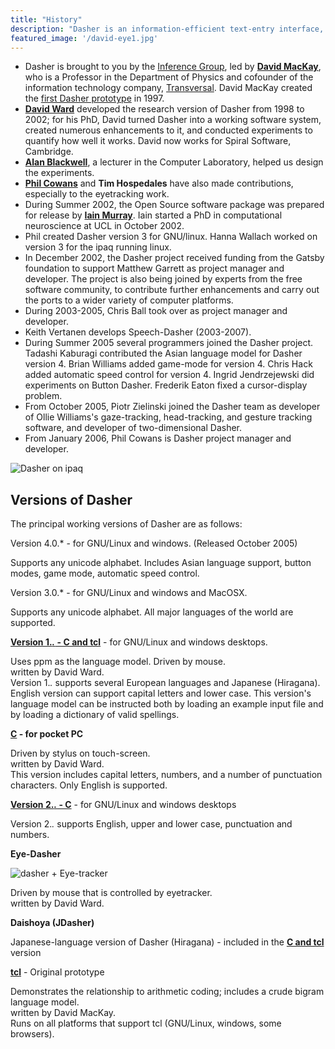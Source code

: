 ```yaml
---
title: "History"
description: "Dasher is an information-efficient text-entry interface, driven by natural continuous pointing gestures. Dasher is a competitive text-entry system wherever a full-size keyboard cannot be used."
featured_image: '/david-eye1.jpg'
---
```

*   Dasher is brought to you by the [Inference Group](/is/), led by **[David MacKay](/mackay/)**, who is a Professor in the Department of Physics and cofounder of the information technology company, [Transversal](http://www.transversal.com/). David MacKay created the [first Dasher prototype](/dasher/images/dasherversion0.png) in 1997.
*   **[David Ward](/djw30/)** developed the research version of Dasher from 1998 to 2002; for his PhD, David turned Dasher into a working software system, created numerous enhancements to it, and conducted experiments to quantify how well it works. David now works for Spiral Software, Cambridge.
*   **[Alan Blackwell](http://www.cl.cam.ac.uk/~afb21/)**, a lecturer in the Computer Laboratory, helped us design the experiments.
*   **[Phil Cowans](/pjc51/)** and **Tim Hospedales** have also made contributions, especially to the eyetracking work.
*   During Summer 2002, the Open Source software package was prepared for release by **[Iain Murray](/~iam23/)**. Iain started a PhD in computational neuroscience at UCL in October 2002.
*   Phil created Dasher version 3 for GNU/linux. Hanna Wallach worked on version 3 for the ipaq running linux.
*   In December 2002, the Dasher project received funding from the Gatsby foundation to support Matthew Garrett as project manager and developer. The project is also being joined by experts from the free software community, to contribute further enhancements and carry out the ports to a wider variety of computer platforms.
*   During 2003-2005, Chris Ball took over as project manager and developer.
*   Keith Vertanen develops Speech-Dasher (2003-2007).
*   During Summer 2005 several programmers joined the Dasher project. Tadashi Kaburagi contributed the Asian language model for Dasher version 4. Brian Williams added game-mode for version 4. Chris Hack added automatic speed control for version 4. Ingrid Jendrzejewski did experiments on Button Dasher. Frederik Eaton fixed a cursor-display problem.
*   From October 2005, Piotr Zielinski joined the Dasher team as developer of Ollie Williams's gaze-tracking, head-tracking, and gesture tracking software, and developer of two-dimensional Dasher.
*   From January 2006, Phil Cowans is Dasher project manager and developer.

![Dasher on ipaq](/dasher/images/ipaq4.jpg)

Versions of Dasher
------------------

The principal working versions of Dasher are as follows:

Version 4.0.* - for GNU/Linux and windows. (Released October 2005)

Supports any unicode alphabet. Includes Asian language support, button modes, game mode, automatic speed control.

Version 3.0.* - for GNU/Linux and windows and MacOSX.

Supports any unicode alphabet. All major languages of the world are supported.

[**Version 1.*.* - C and tcl**](http://www.inference.phy.cam.ac.uk/djw30/dasher/download.html) \- for GNU/Linux and windows desktops.

Uses ppm as the language model. Driven by mouse.  
written by David Ward.  
Version 1.*.* supports several European languages and Japanese (Hiragana). English version can support capital letters and lower case. This version's language model can be instructed both by loading an example input file and by loading a dictionary of valid spellings.

**[C](http://www.inference.phy.cam.ac.uk/djw30/dasher/download.html) \- for pocket PC**

Driven by stylus on touch-screen.  
written by David Ward.  
This version includes capital letters, numbers, and a number of punctuation characters. Only English is supported.

[**Version 2.*.* - C**](http://www.inference.phy.cam.ac.uk/djw30/dasher/download.html) \- for GNU/Linux and windows desktops

Version 2.*.* supports English, upper and lower case, punctuation and numbers.

**Eye-Dasher**

![dasher + Eye-tracker](/dasher/images/hires/mini96028.jpg)

Driven by mouse that is controlled by eyetracker.  
written by David Ward.

**Daishoya (JDasher)**

Japanese-language version of Dasher (Hiragana) - included in the [**C and tcl**](http://www.inference.phy.cam.ac.uk/djw30/dasher/download.html) version

[**tcl**](http://www.inference.phy.cam.ac.uk/mackay/tcl/dasher.tcl) \- Original prototype

Demonstrates the relationship to arithmetic coding; includes a crude bigram language model.  
written by David MacKay.  
Runs on all platforms that support tcl (GNU/Linux, windows, some browsers).